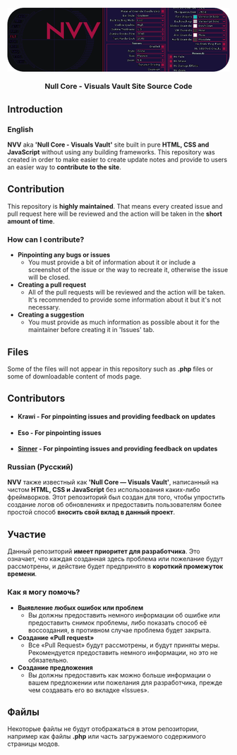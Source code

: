 <p align="center">
  <img src=".github/media/NVV.png" align="center">
</p>
<h3 align="center"> Null Core - Visuals Vault Site Source Code </h3>

## Introduction

### English

**NVV** aka **'Null Core - Visuals Vault'** site built in pure **HTML, CSS and JavaScript** without using any building frameworks. This repository was created in order to make easier to create update notes and provide to users an easier way to **contribute to the site**.

## Contribution
This repository is **highly maintained**. That means every created issue and pull request here will be reviewed and the action will be taken in the **short amount of time**.

### How can I contribute?
- **Pinpointing any bugs or issues**
  - You must provide a bit of information about it or include a screenshot of the issue or the way to recreate it, otherwise the issue will be closed.
- **Creating a pull request**
  - All of the pull requests will be reviewed and the action will be taken. It's recommended to provide some information about it but it's not necessary.
- **Creating a suggestion**
  - You must provide as much information as possible about it for the maintainer before creating it in 'Issues' tab.

## Files
Some of the files will not appear in this repository such as **.php** files or some of downloadable content of mods page.

## Contributors
- #### Krawi - For pinpointing issues and providing feedback on updates
- #### Eso - For pinpointing issues
- #### [Sinner](https://github.com/SinnerK0N) - For pinpointing issues and providing feedback on updates

### Russian (Русский)

**NVV** также известный как **'Null Core — Visuals Vault'**, написанный на чистом **HTML, CSS и JavaScript** без использования каких-либо фреймворков. Этот репозиторий был создан для того, чтобы упростить создание логов об обновлениях и предоставить пользователям более простой способ **вносить свой вклад в данный проект**.

## Участие
Данный репозиторий **имеет приоритет для разработчика**. Это означает, что каждая созданная здесь проблема или пожелание будут рассмотрены, и действие будет предпринято в **короткий промежуток времени**.

### Как я могу помочь?
- **Выявление любых ошибок или проблем**
  - Вы должны предоставить немного информации об ошибке или предоставить снимок проблемы, либо показать способ её воссоздания, в противном случае проблема будет закрыта.
- **Создание «Pull request»**
  - Все «Pull Request» будут рассмотрены, и будут приняты меры. Рекомендуется предоставить немного информации, но это не обязательно.
- **Создание предложения**
  - Вы должны предоставить как можно больше информации о вашем предложении или пожелания для разработчика, прежде чем создавать его во вкладке «Issues».

## Файлы
Некоторые файлы не будут отображаться в этом репозитории, например как файлы **.php** или часть загружаемого содержимого страницы модов.
